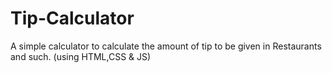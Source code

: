 # Tip-Calculator
A simple calculator to calculate the amount of tip to be given in Restaurants and such. (using HTML,CSS & JS)
